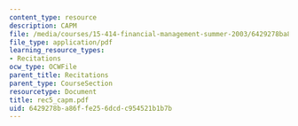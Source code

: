 ```yaml
---
content_type: resource
description: CAPM
file: /media/courses/15-414-financial-management-summer-2003/6429278ba86ffe256dcdc954521b1b7b_rec5_capm.pdf
file_type: application/pdf
learning_resource_types:
- Recitations
ocw_type: OCWFile
parent_title: Recitations
parent_type: CourseSection
resourcetype: Document
title: rec5_capm.pdf
uid: 6429278b-a86f-fe25-6dcd-c954521b1b7b
---
```

